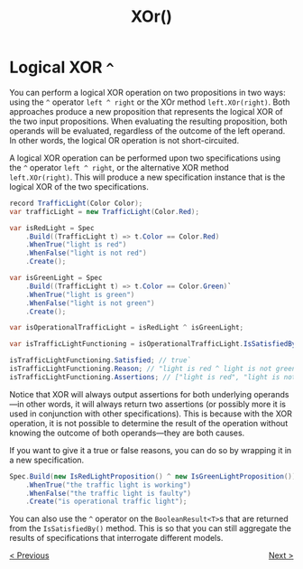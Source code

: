 ﻿---
title: XOr()
category: operators
---
# Logical XOR `^`

You can perform a logical XOR operation on two propositions in two ways:
using the `^` operator `left ^ right` or the XOr method `left.XOr(right)`.
Both approaches produce a new proposition that represents the logical XOR of the two input propositions.
When evaluating the resulting proposition, both operands will be evaluated,
regardless of the outcome of the left operand.
In other words, the logical OR operation is not short-circuited.

A logical XOR operation can be performed upon two specifications using the `^` operator `left ^ right`,
or the alternative XOR method `left.XOr(right)`.
This will produce a new specification instance that is the logical XOR of the two specifications.

```csharp
record TrafficLight(Color Color);
var trafficLight = new TrafficLight(Color.Red);

var isRedLight = Spec
    .Build((TrafficLight t) => t.Color == Color.Red)
    .WhenTrue("light is red")
    .WhenFalse("light is not red")
    .Create();

var isGreenLight = Spec
    .Build((TrafficLight t) => t.Color == Color.Green)`
    .WhenTrue("light is green")
    .WhenFalse("light is not green")
    .Create();

var isOperationalTrafficLight = isRedLight ^ isGreenLight;

var isTrafficLightFunctioning = isOperationalTrafficLight.IsSatisfiedBy(trafficLight);

isTrafficLightFunctioning.Satisfied; // true`
isTrafficLightFunctioning.Reason; // "light is red ^ light is not green"
isTrafficLightFunctioning.Assertions; // ["light is red", "light is not green"]
```

Notice that XOR will always output assertions for both underlying operands—in other words, it will always return 
two assertions (or possibly more it is used in conjunction with other specifications).
This is because with the XOR operation, it is not possible to determine the result of the operation without knowing 
the outcome of both operands—they are both causes.

If you want to give it a true or false reasons, you can do so by wrapping it in a new specification.

```csharp
Spec.Build(new IsRedLightProposition() ^ new IsGreenLightProposition())
    .WhenTrue("the traffic light is working")
    .WhenFalse("the traffic light is faulty")
    .Create("is operational traffic light");
```

You can also use the `^` operator on the `BooleanResult<T>`s that are returned from the `IsSatisfiedBy()` method. This is
so that you can still aggregate the results of specifications that interrogate different models.

<div style="display: flex; justify-content: space-between">
    <a href="./OrElse.html">&lt; Previous</a>
    <a href="./Not.html">Next &gt;</a>
</div>